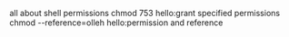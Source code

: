 all about shell permissions 
chmod 753 hello:grant specified permissions
chmod --reference=olleh hello:permission and reference
